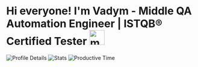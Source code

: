 # Hi everyone! I'm Vadym - Middle QA Automation Engineer | ISTQB® Certified Tester <img src="https://em-content.zobj.net/source/telegram/386/man-technologist_1f468-200d-1f4bb.webp" alt="man-technologist" width="40" height="40" />

![Profile Details](https://github-profile-summary-cards.vercel.app/api/cards/profile-details?username=VRybachenko&theme=radical)
![Stats](https://github-profile-summary-cards.vercel.app/api/cards/stats?username=VRybachenko&theme=radical)
![Productive Time](https://github-profile-summary-cards.vercel.app/api/cards/productive-time?username=VRybachenko&theme=radical&utcOffset=+3)

<!--
**VRybachenko/VRybachenko** is a ✨ _special_ ✨ repository because its `README.md` (this file) appears on your GitHub profile.

Here are some ideas to get you started:

- 🔭 I’m currently working on ...
- 🌱 I’m currently learning ...
- 👯 I’m looking to collaborate on ...
- 🤔 I’m looking for help with ...
- 💬 Ask me about ...
- 📫 How to reach me: ...
- 😄 Pronouns: ...
- ⚡ Fun fact: ...
-->
